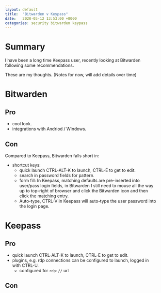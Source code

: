 ```yaml
---
layout: default
title:  "Bitwarden v Keypass"
date:   2020-05-12 13:53:00 +0000
categories: security bitwarden keypass
---
```


# Summary

I have been a long time Keepass user, recently looking at Bitwarden following some recommendations.

These are my thoughts. (Notes for now, will add details over time)

# Bitwarden

## Pro

* cool look.
* integrations with Andriod / Windows.

## Con

Compared to Keepass, Bitwarden falls short in:

* shortcut keys:
  * quick launch CTRL-ALT-K to launch, CTRL-E to get to edit.
  * search in password fields for pattern.
  * form fill: In Keepass, matching defaults are pre-inserted into user/pass login fields, in Bitwarden I still need to mouse all the way up to top-right of browser and click the Bitwarden icon and then click the matching entry.
  * Auto-type, CTRL-V in Keepass will auto-type the user password into the login page.

# Keepass

## Pro

  * quick launch CTRL-ALT-K to launch, CTRL-E to get to edit.
  * plugins, e.g. rdp connections can be configured to launch, logged in with CTRL-U.
    * configured for `rdp://` url

## Con
